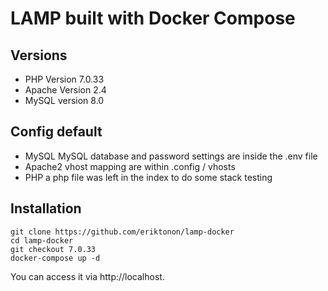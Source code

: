 # LAMP built with Docker Compose

## Versions 
* PHP Version 7.0.33
* Apache Version 2.4
* MySQL version 8.0

## Config default  
* MySQL MySQL database and password settings are inside the .env file
* Apache2 vhost mapping are within .config / vhosts
* PHP a php file was left in the index to do some stack testing

## Installation

```shell 
git clone https://github.com/eriktonon/lamp-docker
cd lamp-docker
git checkout 7.0.33
docker-compose up -d
```

You can access it via http://localhost.

